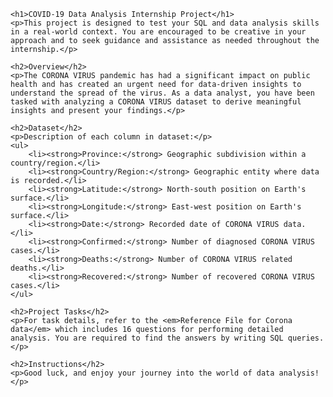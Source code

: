 
    <h1>COVID-19 Data Analysis Internship Project</h1>
    <p>This project is designed to test your SQL and data analysis skills in a real-world context. You are encouraged to be creative in your approach and to seek guidance and assistance as needed throughout the internship.</p>
    
    <h2>Overview</h2>
    <p>The CORONA VIRUS pandemic has had a significant impact on public health and has created an urgent need for data-driven insights to understand the spread of the virus. As a data analyst, you have been tasked with analyzing a CORONA VIRUS dataset to derive meaningful insights and present your findings.</p>
    
    <h2>Dataset</h2>
    <p>Description of each column in dataset:</p>
    <ul>
        <li><strong>Province:</strong> Geographic subdivision within a country/region.</li>
        <li><strong>Country/Region:</strong> Geographic entity where data is recorded.</li>
        <li><strong>Latitude:</strong> North-south position on Earth's surface.</li>
        <li><strong>Longitude:</strong> East-west position on Earth's surface.</li>
        <li><strong>Date:</strong> Recorded date of CORONA VIRUS data.</li>
        <li><strong>Confirmed:</strong> Number of diagnosed CORONA VIRUS cases.</li>
        <li><strong>Deaths:</strong> Number of CORONA VIRUS related deaths.</li>
        <li><strong>Recovered:</strong> Number of recovered CORONA VIRUS cases.</li>
    </ul>
    
    <h2>Project Tasks</h2>
    <p>For task details, refer to the <em>Reference File for Corona data</em> which includes 16 questions for performing detailed analysis. You are required to find the answers by writing SQL queries.</p>
    
    <h2>Instructions</h2>
    <p>Good luck, and enjoy your journey into the world of data analysis!</p>

